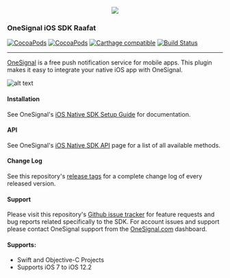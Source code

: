 <p align="center">
  <img src="https://onesignal.com/assets/common/logo_onesignal_color.png"/>
</p>

### OneSignal iOS SDK  Raafat
[![CocoaPods](https://img.shields.io/cocoapods/v/OneSignal.svg)](https://cocoapods.org/pods/OneSignal) [![CocoaPods](https://img.shields.io/cocoapods/dm/OneSignal.svg)](https://cocoapods.org/pods/OneSignal) [![Carthage compatible](https://img.shields.io/badge/Carthage-compatible-4BC51D.svg)](https://github.com/Carthage/Carthage) [![Build Status](https://travis-ci.org/OneSignal/OneSignal-iOS-SDK.svg?branch=master)](https://travis-ci.org/OneSignal/OneSignal-iOS-SDK)

---

[OneSignal](https://www.onesignal.com) is a free push notification service for mobile apps. This plugin makes it easy to integrate your native iOS app with OneSignal.

![alt text](https://onesignal.com/images/ios_10_notification_image.gif)

#### Installation
See OneSignal's [iOS Native SDK Setup Guide](https://documentation.onesignal.com/docs/ios-sdk-setup) for documentation.

#### API
See OneSignal's [iOS Native SDK API](https://documentation.onesignal.com/docs/ios-native-sdk) page for a list of all available methods.

#### Change Log
See this repository's [release tags](https://github.com/OneSignal/OneSignal-iOS-SDK/releases) for a complete change log of every released version.

#### Support
Please visit this repository's [Github issue tracker](https://github.com/OneSignal/OneSignal-iOS-SDK/issues) for feature requests and bug reports related specifically to the SDK.
For account issues and support please contact OneSignal support from the [OneSignal.com](https://onesignal.com) dashboard.

#### Supports:
* Swift and Objective-C Projects
* Supports iOS 7 to iOS 12.2
